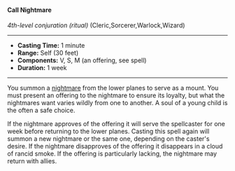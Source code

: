 #### Call Nightmare
*4th-level conjuration* *(ritual)* (Cleric,Sorcerer,Warlock,Wizard)
___
- **Casting Time:** 1 minute
- **Range:** Self (30 feet)
- **Components:** V, S, M (an offering, see spell)
- **Duration:** 1 week
---
You summon a [nightmare](../../Creatures/Nightmare.md) from the lower planes to serve as a mount. You must present an offering to the nightmare to ensure its loyalty, but what the nightmares want varies wildly from one to another. A soul of a young child is the often a safe choice.

If the nightmare approves of the offering it will serve the spellcaster for one week before returning to the lower planes. Casting this spell again will summon a new nightmare or the same one, depending on the caster's desire. If the nightmare disapproves of the offering it disappears in a cloud of rancid smoke. If the offering is particularly lacking, the nightmare may return with allies.
